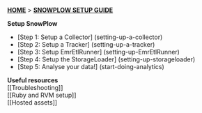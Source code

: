 [**HOME**](Home) > [**SNOWPLOW SETUP GUIDE**](Setting-up-SnowPlow)

**Setup SnowPlow**  

- [Step 1: Setup a Collector] (setting-up-a-collector)  
- [Step 2: Setup a Tracker] (setting-up-a-tracker)  
- [Step 3: Setup EmrEtlRunner] (setting-up-EmrEtlRunner)  
- [Step 4: Setup the StorageLoader] (setting-up-storageloader)  
- [Step 5: Analyse your data!] (start-doing-analytics)  

**Useful resources**  
[[Troubleshooting]]  
[[Ruby and RVM setup]]  
[[Hosted assets]]  